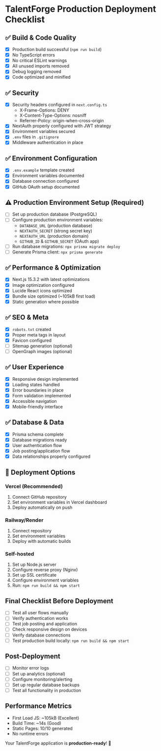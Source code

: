 # TalentForge Production Deployment Checklist

## ✅ Build & Code Quality

- [x] Production build successful (`npm run build`)
- [x] No TypeScript errors
- [x] No critical ESLint warnings
- [x] All unused imports removed
- [x] Debug logging removed
- [x] Code optimized and minified

## ✅ Security

- [x] Security headers configured in `next.config.ts`
  - X-Frame-Options: DENY
  - X-Content-Type-Options: nosniff
  - Referrer-Policy: origin-when-cross-origin
- [x] NextAuth properly configured with JWT strategy
- [x] Environment variables secured
- [x] `.env` files in `.gitignore`
- [x] Middleware authentication in place

## ✅ Environment Configuration

- [x] `.env.example` template created
- [x] Environment variables documented
- [x] Database connection configured
- [x] GitHub OAuth setup documented

## ⚠️ Production Environment Setup (Required)

- [ ] Set up production database (PostgreSQL)
- [ ] Configure production environment variables:
  - `DATABASE_URL` (production database)
  - `NEXTAUTH_SECRET` (strong secret key)
  - `NEXTAUTH_URL` (production domain)
  - `GITHUB_ID` & `GITHUB_SECRET` (OAuth app)
- [ ] Run database migrations: `npx prisma migrate deploy`
- [ ] Generate Prisma client: `npx prisma generate`

## ✅ Performance & Optimization

- [x] Next.js 15.3.2 with latest optimizations
- [x] Image optimization configured
- [x] Lucide React icons optimized
- [x] Bundle size optimized (~105kB first load)
- [x] Static generation where possible

## ✅ SEO & Meta

- [x] `robots.txt` created
- [x] Proper meta tags in layout
- [x] Favicon configured
- [ ] Sitemap generation (optional)
- [ ] OpenGraph images (optional)

## ✅ User Experience

- [x] Responsive design implemented
- [x] Loading states handled
- [x] Error boundaries in place
- [x] Form validation implemented
- [x] Accessible navigation
- [x] Mobile-friendly interface

## ✅ Database & Data

- [x] Prisma schema complete
- [x] Database migrations ready
- [x] User authentication flow
- [x] Job posting/application flow
- [x] Data relationships properly configured

## 🚀 Deployment Options

### Vercel (Recommended)

1. Connect GitHub repository
2. Set environment variables in Vercel dashboard
3. Deploy automatically on push

### Railway/Render

1. Connect repository
2. Set environment variables
3. Deploy with automatic builds

### Self-hosted

1. Set up Node.js server
2. Configure reverse proxy (Nginx)
3. Set up SSL certificate
4. Configure environment variables
5. Run: `npm run build && npm start`

## Final Checklist Before Deployment

- [ ] Test all user flows manually
- [ ] Verify authentication works
- [ ] Test job posting and application
- [ ] Check responsive design on devices
- [ ] Verify database connections
- [ ] Test production build locally: `npm run build && npm start`

## Post-Deployment

- [ ] Monitor error logs
- [ ] Set up analytics (optional)
- [ ] Configure monitoring/alerting
- [ ] Set up regular database backups
- [ ] Test all functionality in production

## Performance Metrics

- First Load JS: ~105kB (Excellent)
- Build Time: ~14s (Good)
- Static Pages: 10/10 generated
- No runtime errors

Your TalentForge application is **production-ready**! 🎉
